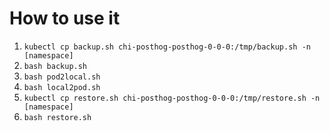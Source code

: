 # How to use it

1. ```kubectl cp backup.sh chi-posthog-posthog-0-0-0:/tmp/backup.sh -n [namespace]```
2. ```bash backup.sh```
3. ```bash pod2local.sh```
4. ```bash local2pod.sh```
5. ```kubectl cp restore.sh chi-posthog-posthog-0-0-0:/tmp/restore.sh -n [namespace]```
6. ```bash restore.sh```
